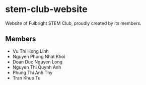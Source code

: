 # stem-club-website

Website of Fulbright STEM Club, proudly created by its members.

## Members

- Vu Thi Hong Linh
- Nguyen Phung Nhat Khoi
- Doan Duc Nguyen Long
- Nguyen Thi Quynh Anh
- Phung Thi Anh Thy
- Tran Khue Tu
